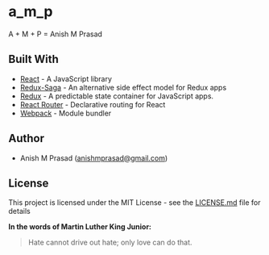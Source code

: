 # a_m_p

A + M + P = Anish M Prasad

## Built With

* [React](https://https://reactjs.org/) - A JavaScript library
* [Redux-Saga](https://github.com/redux-saga/redux-saga) -  An alternative side effect model for Redux apps
* [Redux](https://redux.js.org/) - A predictable state container for JavaScript apps.
* [React Router](https://github.com/ReactTraining/react-router) - Declarative routing for React
* [Webpack](https://webpack.js.org/) - Module bundler

## Author

- Anish M Prasad (anishmprasad@gmail.com)

## License

This project is licensed under the MIT License - see the [LICENSE.md](https://github.com/Anishmprasad/a_m_p/blob/master/README.md) file for details

**In the words of Martin Luther King Junior:**
> Hate cannot drive out hate; only love can do that.









